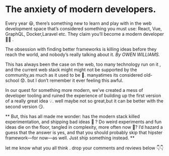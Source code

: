 # The anxiety of modern developers.

Every year 😃, there’s something new to learn and play with in the web development  space that’s considered something you must use: React, Vue, GraphQL, Docker,Laravel etc. They claim you’ll become a modern developer 🤷‍♂️ .



> 
The obsession with finding better frameworks is killing ideas before they reach the world, and nobody’s really talking about it.
  *By OWEN WILLIAMS.*



This has always been the case on the web, too many technology run on it , and the current web stack might might not be supported by the community,as much as it used to be 😤.  manyatimes its considered old-school 😟. 
but I don’t remember it ever feeling this awful.



In our quest for something more modern, we’ve created a mess of developer tooling and ruined the experience of building up the first version of a really great idea 💡. well maybe not so great,but it can be better with the second version 😏.



** But, this has all made me wonder: has the modern stack killed experimentation, and shipping bad ideas 🤔 ? Do weird experiments and fun ideas die on the floor, tangled in complexity, more often now 😬? I’d hazard a guess that the answer is yes, and that you should probably skip that hipster framework—for now—as well. Just ship something instead. **

let me know what you all think . drop your comments and reviews below 👇👇